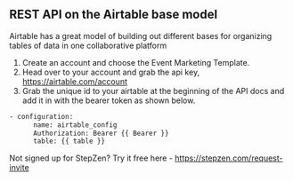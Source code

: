 ## REST API on the Airtable base model <a name="context"></a>

Airtable has a great model of building out different bases for organizing tables of data in one collaborative platform

1. Create an account and choose the Event Marketing Template.
2. Head over to your account and grab the api key, https://airtable.com/account
3. Grab the unique id to your airtable at the beginning of the API docs and add it in with the bearer token as shown below.
```bash
- configuration:  
      name: airtable_config
      Authorization: Bearer {{ Bearer }}
      table: {{ table }}
```

Not signed up for StepZen? Try it free here - https://stepzen.com/request-invite